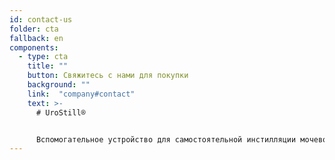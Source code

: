 ```yaml
---
id: contact-us
folder: cta
fallback: en
components:
  - type: cta
    title: ""
    button: Свяжитесь с нами для покупки
    background: ""
    link:  "company#contact"
    text: >-
      # UroStill®


      Вспомогательное устройство для самостоятельной инстилляции мочевого пузыря. Разработан, в первую очередь, для пациентов женского пола с Интерстициальным Циститом/Синдромом Болезненного мочевого пузыря (ИЦ/СБМП). UroStill® также включает в себя UroDapter®
---
```

